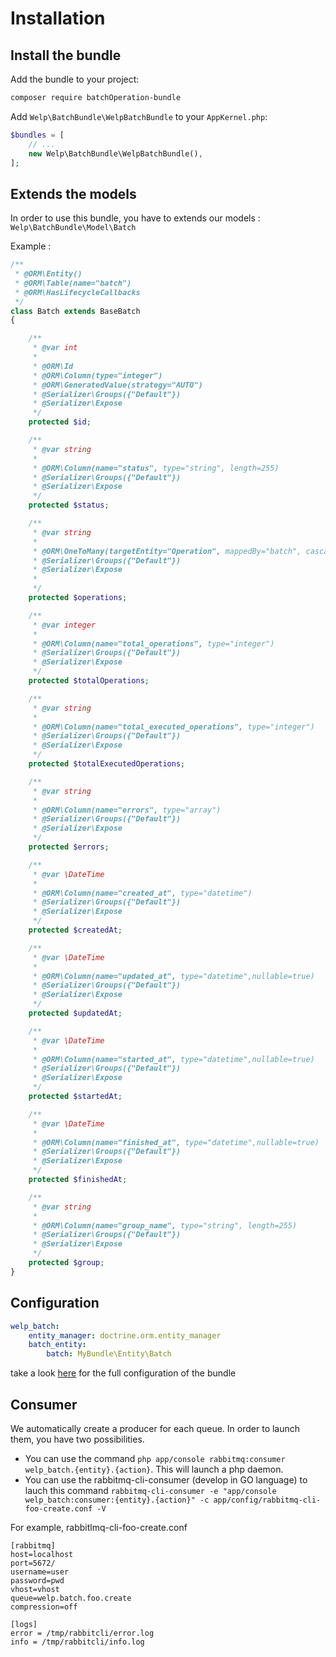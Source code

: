# Installation

## Install the bundle

Add the bundle to your project:

```bash
composer require batchOperation-bundle
```

Add `Welp\BatchBundle\WelpBatchBundle` to your `AppKernel.php`:

```php
$bundles = [
    // ...
    new Welp\BatchBundle\WelpBatchBundle(),
];
```

## Extends the models

In order to use this bundle, you have to extends our models : `Welp\BatchBundle\Model\Batch`

Example :

```php
/**
 * @ORM\Entity()
 * @ORM\Table(name="batch")
 * @ORM\HasLifecycleCallbacks
 */
class Batch extends BaseBatch
{

    /**
     * @var int
     *
     * @ORM\Id
     * @ORM\Column(type="integer")
     * @ORM\GeneratedValue(strategy="AUTO")
     * @Serializer\Groups({"Default"})
     * @Serializer\Expose
     */
    protected $id;

    /**
     * @var string
     *
     * @ORM\Column(name="status", type="string", length=255)
     * @Serializer\Groups({"Default"})
     * @Serializer\Expose
     */
    protected $status;

    /**
     * @var string
     *
     * @ORM\OneToMany(targetEntity="Operation", mappedBy="batch", cascade={"persist", "remove"})
     * @Serializer\Groups({"Default"})
     * @Serializer\Expose
     *
     */
    protected $operations;

    /**
     * @var integer
     *
     * @ORM\Column(name="total_operations", type="integer")
     * @Serializer\Groups({"Default"})
     * @Serializer\Expose
     */
    protected $totalOperations;

    /**
     * @var string
     *
     * @ORM\Column(name="total_executed_operations", type="integer")
     * @Serializer\Groups({"Default"})
     * @Serializer\Expose
     */
    protected $totalExecutedOperations;

    /**
     * @var string
     *
     * @ORM\Column(name="errors", type="array")
     * @Serializer\Groups({"Default"})
     * @Serializer\Expose
     */
    protected $errors;

    /**
     * @var \DateTime
     *
     * @ORM\Column(name="created_at", type="datetime")
     * @Serializer\Groups({"Default"})
     * @Serializer\Expose
     */
    protected $createdAt;

    /**
     * @var \DateTime
     *
     * @ORM\Column(name="updated_at", type="datetime",nullable=true)
     * @Serializer\Groups({"Default"})
     * @Serializer\Expose
     */
    protected $updatedAt;

    /**
     * @var \DateTime
     *
     * @ORM\Column(name="started_at", type="datetime",nullable=true)
     * @Serializer\Groups({"Default"})
     * @Serializer\Expose
     */
    protected $startedAt;

    /**
     * @var \DateTime
     *
     * @ORM\Column(name="finished_at", type="datetime",nullable=true)
     * @Serializer\Groups({"Default"})
     * @Serializer\Expose
     */
    protected $finishedAt;

    /**
     * @var string
     *
     * @ORM\Column(name="group_name", type="string", length=255)
     * @Serializer\Groups({"Default"})
     * @Serializer\Expose
     */
    protected $group;
}
```

## Configuration

```yaml
welp_batch:
    entity_manager: doctrine.orm.entity_manager
    batch_entity:
        batch: MyBundle\Entity\Batch
```

take a look [here](configuration.md) for the full configuration of the bundle

## Consumer

We automatically create a producer for each queue. In order to launch them, you have two possibilities.

* You can use the command `php app/console rabbitmq:consumer welp_batch.{entity}.{action}`. This will launch a php daemon.
* You can use the rabbitmq-cli-consumer (develop in GO language) to lauch this command `rabbitmq-cli-consumer -e "app/console welp_batch:consumer:{entity}.{action}" -c app/config/rabbitmq-cli-foo-create.conf -V`

For example, rabbitlmq-cli-foo-create.conf

```
[rabbitmq]
host=localhost
port=5672/
username=user
password=pwd
vhost=vhost
queue=welp.batch.foo.create
compression=off

[logs]
error = /tmp/rabbitcli/error.log
info = /tmp/rabbitcli/info.log

```
